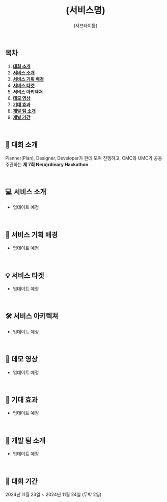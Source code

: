 <div align="center">
  <h1>(서비스명)</h1>
  <p>(서브타이틀)</p>
<!--   <img src=""  alt="메인 이미지" /> -->
</div>

<br />

## 목차

1. [**대회 소개**](#1)
2. [**서비스 소개**](#2)
3. [**서비스 기획 배경**](#3)
4. [**서비스 타겟**](#4)
5. [**서비스 아키텍쳐**](#5)
6. [**데모 영상**](#6)
7. [**기대 효과**](#7)
8. [**개발 팀 소개**](#8)
9. [**개발 기간**](#9)

<br />

<div id="1"></div>

## 🔎 대회 소개
Planner(Plan), Designer, Developer가 한데 모여 진행하고, CMC와 UMC가 공동 주관하는 <strong>제 7회 Ne(o)rdinary Hackathon</strong>

<br />

<div id="2"></div>

## 💻 서비스 소개

- 업데이트 예정


<br />

<div id="3"></div>

## 📍 서비스 기획 배경

- 업데이트 예정


<br />

<div id="4"></div>

## 💡 서비스 타겟

- 업데이트 예정

<br />

<div id="5"></div>

## 🛠 서비스 아키텍쳐

- 업데이트 예정

<br />

<div id="6"></div>

## 🎥 데모 영상

- 업데이트 예정


<br />

<div id="7"></div>

## 🌟 기대 효과

- 업데이트 예정

<br />

<div id="8"></div>

## 💪 개발 팀 소개
- 업데이트 예정

<br />

<div id="9"></div>

## 📅 대회 기간

2024년 11월 23일 ~ 2024년 11월 24일 (무박 2일)
